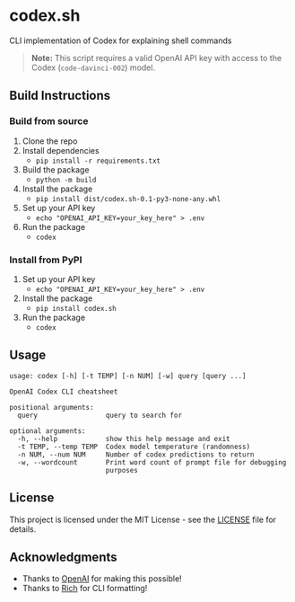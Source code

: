# codex.sh
CLI implementation of Codex for explaining shell commands

>**Note:** This script requires a valid OpenAI API key with access to the Codex (`code-davinci-002`) model.

## Build Instructions

### Build from source

1. Clone the repo
2. Install dependencies
    - `pip install -r requirements.txt`
3. Build the package
    - `python -m build`
4. Install the package
    - `pip install dist/codex.sh-0.1-py3-none-any.whl`
5. Set up your API key
    - `echo "OPENAI_API_KEY=your_key_here" > .env`
6. Run the package
    - `codex`

### Install from PyPI

1. Set up your API key
    - `echo "OPENAI_API_KEY=your_key_here" > .env`
2. Install the package
    - `pip install codex.sh`
3. Run the package
    - `codex`

## Usage

```
usage: codex [-h] [-t TEMP] [-n NUM] [-w] query [query ...]

OpenAI Codex CLI cheatsheet

positional arguments:
  query                 query to search for

optional arguments:
  -h, --help            show this help message and exit
  -t TEMP, --temp TEMP  Codex model temperature (randomness)
  -n NUM, --num NUM     Number of codex predictions to return
  -w, --wordcount       Print word count of prompt file for debugging
                        purposes
```

## License

This project is licensed under the MIT License - see the [LICENSE](LICENSE) file for details.

## Acknowledgments

* Thanks to [OpenAI](https://openai.com/) for making this possible!
* Thanks to [Rich](https://github.com/Textualize/rich) for CLI formatting!
